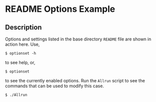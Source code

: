 # README Options Example

## Description

Options and settings listed in the base directory `README` file are shown in
action here. Use,

    $ optionset -h

to see help, or,

    $ optionset

to see the currently enabled options. Run the `Allrun` script to see the
commands that can be used to modify this case.
    
    $ ./Allrun
